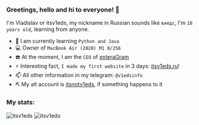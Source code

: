 ### Greetings, hello and hi to everyone! 👋
I'm Vladislav or itsv1eds, my nickname in Russian sounds like `виедс`, I'm `18 years old`, learning from anyone.

- 🌱 I am currently learning `Python and Java`
- 💻 Owner of `MacBook Air (2020) M1 8/256`
- ☎️ At the moment, I am the `CEO` of [exteraGram](https://extera.codes)
- ⚡ Interesting fact, `I made my first website` in 3 days: [itsv1eds.ru](https://itsv1eds.ru)!
- 📫 All other information in my telegram: `@v1edsinfo`
- ⛏️ My alt account is [itsnotv1eds](https://github.com/itsnotv1eds), if something happens to it
### My stats:
![itsv1eds](https://github-readme-stats.vercel.app/api?username=itsv1eds&theme=graywhite&show_icons=true&layout=compact)
![itsv1eds](https://github-readme-stats.vercel.app/api/top-langs/?username=itsv1eds&theme=graywhite&layout=compact)
